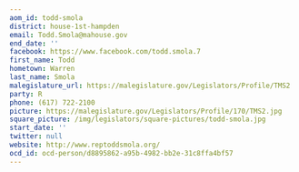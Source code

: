 ```yaml
---
aom_id: todd-smola
district: house-1st-hampden
email: Todd.Smola@mahouse.gov
end_date: ''
facebook: https://www.facebook.com/todd.smola.7
first_name: Todd
hometown: Warren
last_name: Smola
malegislature_url: https://malegislature.gov/Legislators/Profile/TMS2
party: R
phone: (617) 722-2100
picture: https://malegislature.gov/Legislators/Profile/170/TMS2.jpg
square_picture: /img/legislators/square-pictures/todd-smola.jpg
start_date: ''
twitter: null
website: http://www.reptoddsmola.org/
ocd_id: ocd-person/d8895862-a95b-4982-bb2e-31c8ffa4bf57
---
```

